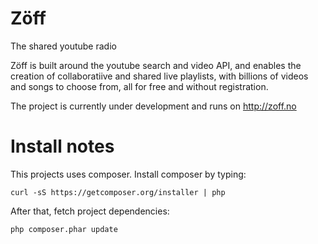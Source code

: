Zöff
====

The shared youtube radio


Zöff is built around the youtube search and video API, and enables the creation of collaboratiive and shared live playlists, with billions of videos and songs to choose from, all for free and without registration.


The project is currently under development and runs on http://zoff.no

Install notes
=============

This projects uses composer. Install composer by typing:

    curl -sS https://getcomposer.org/installer | php

After that, fetch project dependencies:

    php composer.phar update